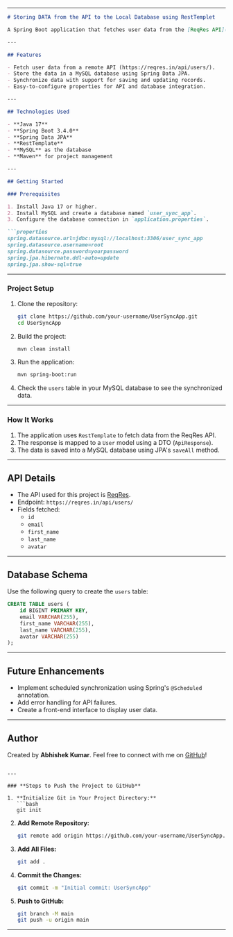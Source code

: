 
---

```markdown
# Storing DATA from the API to the Local Database using RestTemplet

A Spring Boot application that fetches user data from the [ReqRes API](https://reqres.in/api/users/) and stores it in a MySQL database. This project demonstrates how to integrate remote APIs with local databases using Spring Boot, RestTemplate, and JPA.

---

## Features

- Fetch user data from a remote API (https://reqres.in/api/users/).
- Store the data in a MySQL database using Spring Data JPA.
- Synchronize data with support for saving and updating records.
- Easy-to-configure properties for API and database integration.

---

## Technologies Used

- **Java 17**
- **Spring Boot 3.4.0**
- **Spring Data JPA**
- **RestTemplate**
- **MySQL** as the database
- **Maven** for project management

---

## Getting Started

### Prerequisites

1. Install Java 17 or higher.
2. Install MySQL and create a database named `user_sync_app`.
3. Configure the database connection in `application.properties`.

```properties
spring.datasource.url=jdbc:mysql://localhost:3306/user_sync_app
spring.datasource.username=root
spring.datasource.password=yourpassword
spring.jpa.hibernate.ddl-auto=update
spring.jpa.show-sql=true
```

---

### Project Setup

1. Clone the repository:
   ```bash
   git clone https://github.com/your-username/UserSyncApp.git
   cd UserSyncApp
   ```

2. Build the project:
   ```bash
   mvn clean install
   ```

3. Run the application:
   ```bash
   mvn spring-boot:run
   ```

4. Check the `users` table in your MySQL database to see the synchronized data.

---

### How It Works

1. The application uses `RestTemplate` to fetch data from the ReqRes API.
2. The response is mapped to a `User` model using a DTO (`ApiResponse`).
3. The data is saved into a MySQL database using JPA's `saveAll` method.

---

## API Details

- The API used for this project is [ReqRes](https://reqres.in/).
- Endpoint: `https://reqres.in/api/users/`
- Fields fetched:
  - `id`
  - `email`
  - `first_name`
  - `last_name`
  - `avatar`

---

## Database Schema

Use the following query to create the `users` table:

```sql
CREATE TABLE users (
    id BIGINT PRIMARY KEY,
    email VARCHAR(255),
    first_name VARCHAR(255),
    last_name VARCHAR(255),
    avatar VARCHAR(255)
);
```

---

## Future Enhancements

- Implement scheduled synchronization using Spring's `@Scheduled` annotation.
- Add error handling for API failures.
- Create a front-end interface to display user data.

---

## Author

Created by **Abhishek Kumar**. Feel free to connect with me on [GitHub](https://github.com/abhishek-kr03)!
```

---

### **Steps to Push the Project to GitHub**

1. **Initialize Git in Your Project Directory:**
   ```bash
   git init
   ```

2. **Add Remote Repository:**
   ```bash
   git remote add origin https://github.com/your-username/UserSyncApp.git
   ```

3. **Add All Files:**
   ```bash
   git add .
   ```

4. **Commit the Changes:**
   ```bash
   git commit -m "Initial commit: UserSyncApp"
   ```

5. **Push to GitHub:**
   ```bash
   git branch -M main
   git push -u origin main
   ```

---
